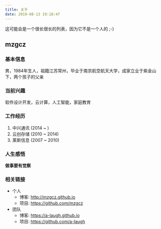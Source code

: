 ```yaml
---
title: 关于
date: 2019-08-13 19:18:47
---
```

这可能会是一个很长很长的列表，因为它不是一个人的 ;-)

## mzgcz ##

### 基本信息 ###
男，1984年生人，祖籍江苏常州，毕业于南京航空航天大学，成家立业于紫金山下，两个孩子的父亲

### 当前兴趣 ###
软件设计开发，云计算，人工智能，家庭教育

### 工作经历 ###
1. 中兴通讯 (2014 ~     )
2. 云创存储 (2010 ~ 2014)
3. 莱斯信息 (2007 ~ 2010)

### 人生感悟 ###
**做事要有觉察**

### 相关链接 ###

- 个人
  - 博客: http://mzgcz.github.io
  - 项目: https://github.com/mzgcz
- 团队
  - 博客: https://a-laugh.github.io
  - 项目: https://github.com/a-laugh
